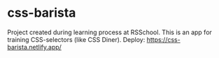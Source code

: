 # css-barista
Project created during learning process at RSSchool. This is an app for training CSS-selectors (like CSS Diner).
Deploy: https://css-barista.netlify.app/

